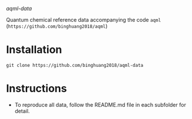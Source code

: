 *aqml-data*

Quantum chemical reference data accompanying the code `aqml` (`https://github.com/binghuang2018/aqml`)


# Installation

`git clone https://github.com/binghuang2018/aqml-data`

# Instructions

- To reproduce all data, follow the README.md file in each subfolder for detail.
